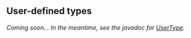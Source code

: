 ## User-defined types

*Coming soon... In the meantime, see the javadoc for [UserType].*

[UserType]: http://docs.datastax.com/en/drivers/java-dse/1.2/com/datastax/driver/core/UserType.html

